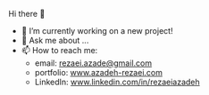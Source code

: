 Hi there 👋

- 🔭 I’m currently working on a new project! 
- 💬 Ask me about ...
- 📫 How to reach me: 
  - email: rezaei.azade@gmail.com
  - portfolio: www.azadeh-rezaei.com
  - LinkedIn: www.linkedin.com/in/rezaeiazadeh
